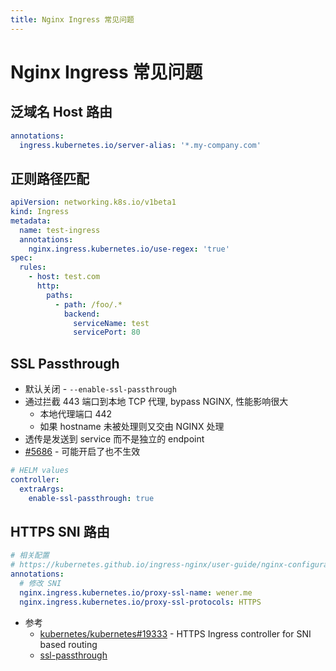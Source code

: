 ```yaml
---
title: Nginx Ingress 常见问题
---
```


# Nginx Ingress 常见问题

## 泛域名 Host 路由

```yaml
annotations:
  ingress.kubernetes.io/server-alias: '*.my-company.com'
```

## 正则路径匹配

```yaml
apiVersion: networking.k8s.io/v1beta1
kind: Ingress
metadata:
  name: test-ingress
  annotations:
    nginx.ingress.kubernetes.io/use-regex: 'true'
spec:
  rules:
    - host: test.com
      http:
        paths:
          - path: /foo/.*
            backend:
              serviceName: test
              servicePort: 80
```

## SSL Passthrough

- 默认关闭 - `--enable-ssl-passthrough`
- 通过拦截 443 端口到本地 TCP 代理, bypass NGINX, 性能影响很大
  - 本地代理端口 442
  - 如果 hostname 未被处理则又交由 NGINX 处理
- 透传是发送到 service 而不是独立的 endpoint
- [#5686](https://github.com/kubernetes/ingress-nginx/issues/5686) - 可能开启了也不生效

```yaml
# HELM values
controller:
  extraArgs:
    enable-ssl-passthrough: true
```

## HTTPS SNI 路由

```yaml
# 相关配置
# https://kubernetes.github.io/ingress-nginx/user-guide/nginx-configuration/annotations/#backend-certificate-authentication
annotations:
  # 修改 SNI
  nginx.ingress.kubernetes.io/proxy-ssl-name: wener.me
  nginx.ingress.kubernetes.io/proxy-ssl-protocols: HTTPS
```

- 参考
  - [kubernetes/kubernetes#19333](https://github.com/kubernetes/kubernetes/issues/19333) - HTTPS Ingress controller for SNI based routing
  - [ssl-passthrough](https://kubernetes.github.io/ingress-nginx/user-guide/nginx-configuration/annotations/#ssl-passthrough)

